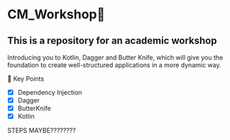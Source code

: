 # CM_Workshop:calling:
## This is a repository for an academic workshop 
Introducing you to Kotlin, Dagger and Butter Knife, which will give you the foundation to create well-structured applications in a more dynamic way.


:dart: Key Points

-[x] Dependency Injection
-[x] Dagger
-[x] ButterKnife
-[x] Kotlin

STEPS MAYBE????????
